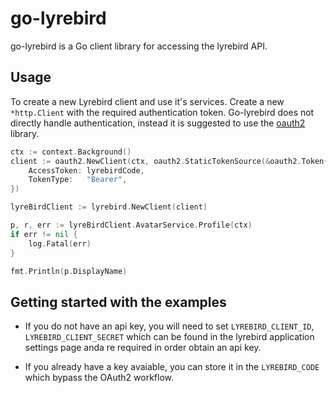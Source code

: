 # go-lyrebird #

go-lyrebird is a Go client library for accessing the lyrebird API.

## Usage ##

To create a new Lyrebird client and use it's services. Create a new `*http.Client` with the required authentication token. Go-lyrebird does not directly handle authentication, instead it is suggested to use the [oauth2](https://github.com/golang/oauth2) library.

``` GO
ctx := context.Background()
client := oauth2.NewClient(ctx, oauth2.StaticTokenSource(&oauth2.Token{
    AccessToken: lyrebirdCode,
    TokenType:   "Bearer",
})

lyreBirdClient := lyrebird.NewClient(client)

p, r, err := lyreBirdClient.AvatarService.Profile(ctx)
if err != nil {
    log.Fatal(err)
}

fmt.Println(p.DisplayName)
```

## Getting started with the examples ##

- If you do not have an api key, you will need to set `LYREBIRD_CLIENT_ID`, `LYREBIRD_CLIENT_SECRET` which can be found in the lyrebird application settings page anda re required in order obtain an api key.

- If you already have a key avaiable, you can store it in the `LYREBIRD_CODE` which bypass the OAuth2 workflow.
